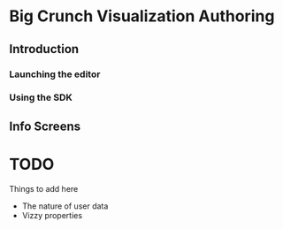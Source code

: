 # Big Crunch Visualization Authoring

## Introduction

### Launching the editor

### Using the SDK

## Info Screens

# TODO

Things to add here

* The nature of user data
* Vizzy properties
